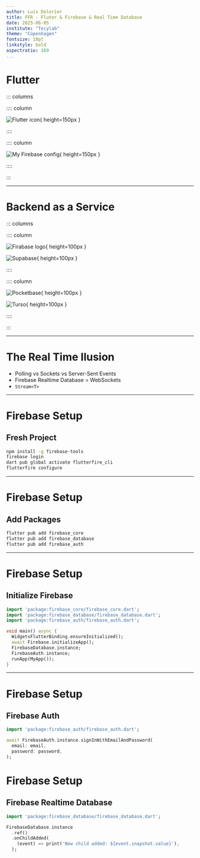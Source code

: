 ```yaml
---
author: Luis Dolorier
title: FFR - Fluter & Firebase & Real Time Database
date: 2025-06-05
institute: "Tecylab"
theme: "Copenhagen"
fontsize: 10pt
linkstyle: bold
aspectratio: 169
...
```



# Flutter

::: columns

:::: column

![Flutter icon](./img/img.png){ height=150px }

::::

:::: column

![My Firebase config](./img/qr.png){ height=150px }

::::

:::

---

# Backend as a Service

::: columns

:::: column

![Firabase logo](./img/firabase.png){ height=100px }

![Supabase](./img/supabase.png){ height=100px }

::::

:::: column

![Pocketbase](./img/pocketbase.png){ height=100px }

![Turso](./img/turso.png){ height=100px }

::::

:::


---

# The Real Time Ilusion

- Polling vs Sockets vs Server-Sent Events
- Firebase Realtime Database = WebSockets
- `Stream<T>`

---

# Firebase Setup

## Fresh Project

```bash
npm install -g firebase-tools
firebase login
dart pub global activate flutterfire_cli
flutterfire configure
```

---

# Firebase Setup

## Add Packages

```bash
flutter pub add firebase_core
flutter pub add firebase_database
flutter pub add firebase_auth
```

---

# Firebase Setup

## Initialize Firebase

```dart
import 'package:firebase_core/firebase_core.dart';
import 'package:firebase_database/firebase_database.dart';
import 'package:firebase_auth/firebase_auth.dart';

void main() async {
  WidgetsFlutterBinding.ensureInitialized();
  await Firebase.initializeApp();
  FirebaseDatabase.instance;
  FirebaseAuth.instance;
  runApp(MyApp());
}
```

---

# Firebase Setup

## Firebase Auth
```dart
import 'package:firebase_auth/firebase_auth.dart';

await FirebaseAuth.instance.signInWithEmailAndPassword(
  email: email,
  password: password,
);
```

# Firebase Setup

## Firebase Realtime Database

```dart
import 'package:firebase_database/firebase_database.dart';

FirebaseDatabase.instance
  .ref()
  .onChildAdded(
    (event) => print('New child added: ${event.snapshot.value}'),
  );
```
